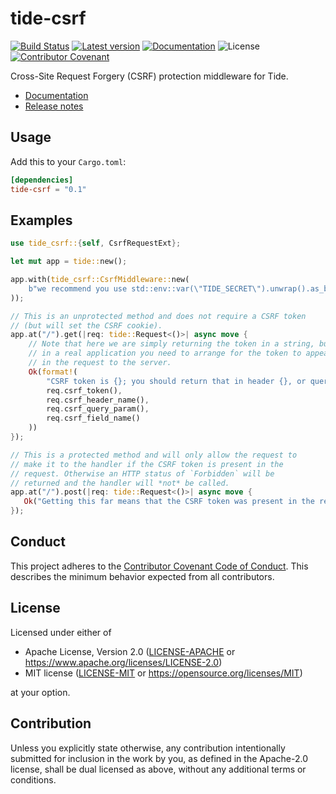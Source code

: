 tide-csrf
=========

[![Build Status](https://github.com/malyn/tide-csrf/actions/workflows/main.yml/badge.svg)](https://github.com/malyn/tide-csrf/actions/workflows/main.yml)
[![Latest version](https://img.shields.io/crates/v/tide-csrf.svg)](https://crates.io/crates/tide-csrf)
[![Documentation](https://docs.rs/tide-csrf/badge.svg)](https://docs.rs/tide-csrf)
![License](https://img.shields.io/crates/l/tide-csrf.svg)
[![Contributor Covenant](https://img.shields.io/badge/Contributor%20Covenant-2.0-4baaaa.svg)](CODE_OF_CONDUCT.md) 

Cross-Site Request Forgery (CSRF) protection middleware for Tide.

- [Documentation](https://docs.rs/tide-csrf)
- [Release notes](https://github.com/malyn/tide-csrf/releases)

## Usage

Add this to your `Cargo.toml`:

```toml
[dependencies]
tide-csrf = "0.1"
```

## Examples

```rust
use tide_csrf::{self, CsrfRequestExt};

let mut app = tide::new();

app.with(tide_csrf::CsrfMiddleware::new(
    b"we recommend you use std::env::var(\"TIDE_SECRET\").unwrap().as_bytes() instead of a fixed value"
));

// This is an unprotected method and does not require a CSRF token
// (but will set the CSRF cookie).
app.at("/").get(|req: tide::Request<()>| async move {
    // Note that here we are simply returning the token in a string, but
    // in a real application you need to arrange for the token to appear
    // in the request to the server.
    Ok(format!(
        "CSRF token is {}; you should return that in header {}, or query param {}, or a form field named {}",
        req.csrf_token(),
        req.csrf_header_name(),
        req.csrf_query_param(),
        req.csrf_field_name()
    ))
});

// This is a protected method and will only allow the request to
// make it to the handler if the CSRF token is present in the
// request. Otherwise an HTTP status of `Forbidden` will be
// returned and the handler will *not* be called.
app.at("/").post(|req: tide::Request<()>| async move {
   Ok("Getting this far means that the CSRF token was present in the request.")
});
```

## Conduct

This project adheres to the [Contributor Covenant Code of
Conduct](https://github.com/malyn/tide-csrf/blob/main/CODE_OF_CONDUCT.md).
This describes the minimum behavior expected from all contributors.

## License

Licensed under either of

- Apache License, Version 2.0 ([LICENSE-APACHE](LICENSE-APACHE) or https://www.apache.org/licenses/LICENSE-2.0)
- MIT license ([LICENSE-MIT](LICENSE-MIT) or https://opensource.org/licenses/MIT)

at your option.

## Contribution

Unless you explicitly state otherwise, any contribution intentionally
submitted for inclusion in the work by you, as defined in the Apache-2.0
license, shall be dual licensed as above, without any additional terms
or conditions.